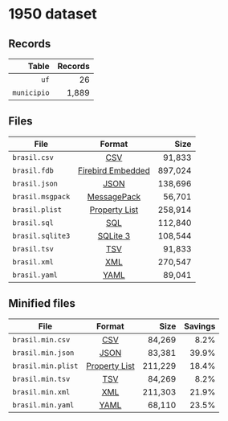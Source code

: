# 1950 dataset

## Records

|       Table | Records |
| -----------:| -------:|
|        `uf` |      26 |
| `municipio` |   1,889 |

## Files

| File             | Format                                                                                 |      Size |
| ---------------- |:--------------------------------------------------------------------------------------:| ---------:|
| `brasil.csv`     | [CSV](https://en.wikipedia.org/wiki/Comma-separated_values)                            |    91,833 |
| `brasil.fdb`     | [Firebird Embedded](https://en.wikipedia.org/wiki/Embedded_database#Firebird_Embedded) |   897,024 |
| `brasil.json`    | [JSON](https://en.wikipedia.org/wiki/JSON)                                             |   138,696 |
| `brasil.msgpack` | [MessagePack](https://en.wikipedia.org/wiki/MessagePack)                               |    56,701 |
| `brasil.plist`   | [Property List](https://en.wikipedia.org/wiki/Property_list)                           |   258,914 |
| `brasil.sql`     | [SQL](https://en.wikipedia.org/wiki/SQL)                                               |   112,840 |
| `brasil.sqlite3` | [SQLite 3](https://en.wikipedia.org/wiki/SQLite)                                       |   108,544 |
| `brasil.tsv`     | [TSV](https://en.wikipedia.org/wiki/Tab-separated_values)                              |    91,833 |
| `brasil.xml`     | [XML](https://en.wikipedia.org/wiki/XML)                                               |   270,547 |
| `brasil.yaml`    | [YAML](https://en.wikipedia.org/wiki/YAML)                                             |    89,041 |

## Minified files

| File               | Format                                                       |      Size | Savings |
| ------------------ |:------------------------------------------------------------:| ---------:| -------:|
| `brasil.min.csv`   | [CSV](https://en.wikipedia.org/wiki/Comma-separated_values)  |    84,269 |    8.2% |
| `brasil.min.json`  | [JSON](https://en.wikipedia.org/wiki/JSON)                   |    83,381 |   39.9% |
| `brasil.min.plist` | [Property List](https://en.wikipedia.org/wiki/Property_list) |   211,229 |   18.4% |
| `brasil.min.tsv`   | [TSV](https://en.wikipedia.org/wiki/Tab-separated_values)    |    84,269 |    8.2% |
| `brasil.min.xml`   | [XML](https://en.wikipedia.org/wiki/XML)                     |   211,303 |   21.9% |
| `brasil.min.yaml`  | [YAML](https://en.wikipedia.org/wiki/YAML)                   |    68,110 |   23.5% |